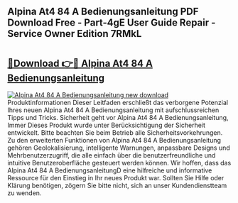 ## Alpina At4 84 A Bedienungsanleitung PDF Download Free - Part-4gE User Guide Repair - Service Owner Edition 7RMkL

# <h2><a href="http://df1jid.blite.top/?on=Alpina+At4+84+A+Bedienungsanleitung">🔗Download 👉🔴 Alpina At4 84 A Bedienungsanleitung</a></h2>

[![Alpina At4 84 A Bedienungsanleitung new download](https://i.imgur.com/lujVjoI.png)](http://df1jid.blite.top/?on=Alpina+At4+84+A+Bedienungsanleitung)
Produktinformationen Dieser Leitfaden erschließt das verborgene Potenzial Ihres neuen Alpina At4 84 A Bedienungsanleitung mit aufschlussreichen Tipps und Tricks. Sicherheit geht vor Alpina At4 84 A Bedienungsanleitung, Immer Dieses Produkt wurde unter Berücksichtigung der Sicherheit entwickelt. Bitte beachten Sie beim Betrieb alle Sicherheitsvorkehrungen. Zu den erweiterten Funktionen von Alpina At4 84 A Bedienungsanleitung gehören Geolokalisierung, intelligente Warnungen, anpassbare Designs und Mehrbenutzerzugriff, die alle einfach über die benutzerfreundliche und intuitive Benutzeroberfläche gesteuert werden können. Wir hoffen, dass das Alpina At4 84 A BedienungsanleitungD eine hilfreiche und informative Ressource für den Einstieg in Ihr neues Produkt war. Sollten Sie Hilfe oder Klärung benötigen, zögern Sie bitte nicht, sich an unser Kundendienstteam zu wenden.
